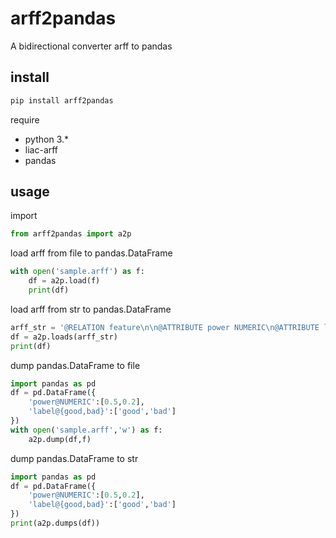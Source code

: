 # arff2pandas
A bidirectional converter arff to pandas

## install
```sh
pip install arff2pandas
```

require
- python 3.*
- liac-arff
- pandas


## usage
import
```py
from arff2pandas import a2p
```

load arff from file to pandas.DataFrame
```py
with open('sample.arff') as f:
    df = a2p.load(f)
    print(df)
```

load arff from str to pandas.DataFrame

```py
arff_str = '@RELATION feature\n\n@ATTRIBUTE power NUMERIC\n@ATTRIBUTE label {good,bad}\n\n@DATA\n0.3,good\n0.5,bad'
df = a2p.loads(arff_str)
print(df)
```

dump pandas.DataFrame to file
```py
import pandas as pd
df = pd.DataFrame({
    'power@NUMERIC':[0.5,0.2],
    'label@{good,bad}':['good','bad']
})
with open('sample.arff','w') as f:
    a2p.dump(df,f)
```

dump pandas.DataFrame to str
```py
import pandas as pd
df = pd.DataFrame({
    'power@NUMERIC':[0.5,0.2],
    'label@{good,bad}':['good','bad']
})
print(a2p.dumps(df))
```
